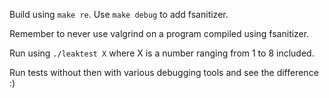 Build using `make re`. Use `make debug` to add fsanitizer.


Remember to never use valgrind on a program compiled using fsanitizer.


Run using `./leaktest X` where X is a number ranging from 1 to 8 included.

Run tests without then with various debugging tools and see the difference :)
